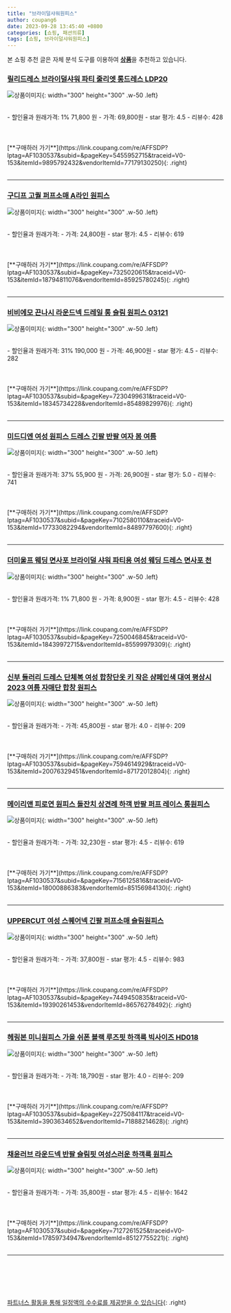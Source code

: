 ```yaml
---
title: "브라이덜샤워원피스"
author: coupang6
date: 2023-09-28 13:45:40 +0800
categories: [쇼핑, 패션의류]
tags: [쇼핑, 브라이덜샤워원피스]
---
```


본 쇼핑 추천 글은 자체 분석 도구를 이용하여 [**상품**](https://link.coupang.com/a/bao1ui)을 추천하고 있습니다.

### [릴리드레스 브라이덜샤워 파티 줄리엣 롱드레스 LDP20](https://link.coupang.com/re/AFFSDP?lptag=AF1030537&subid=&pageKey=5455952715&traceid=V0-153&itemId=9895792432&vendorItemId=77179130250)

![상품이미지](https://thumbnail7.coupangcdn.com/thumbnails/remote/230x230ex/image/rs_quotation_api/tq2tmbk5/89dcfee0077d426d8022305cfce2cba9.jpg){: width="300" height="300" .w-50 .left}


<br>
- 할인율과 원래가격: 1%  71,800   원
- 가격: 69,800원
- star 평가: 4.5
- 리뷰수: 428
<br>
<br>
<br>
<br>
[**구매하러 가기**](https://link.coupang.com/re/AFFSDP?lptag=AF1030537&subid=&pageKey=5455952715&traceid=V0-153&itemId=9895792432&vendorItemId=77179130250){: .right}
<br>
<br>

---

### [구디프 고퀄 퍼프소매 A라인 원피스](https://link.coupang.com/re/AFFSDP?lptag=AF1030537&subid=&pageKey=7325020615&traceid=V0-153&itemId=18794811076&vendorItemId=85925780245)

![상품이미지](https://thumbnail9.coupangcdn.com/thumbnails/remote/230x230ex/image/rs_quotation_api/j5oi0v1s/e21af22e0f574339bb37001d934d41a5.jpg){: width="300" height="300" .w-50 .left}


<br>
- 할인율과 원래가격: 
- 가격: 24,800원
- star 평가: 4.5
- 리뷰수: 619
<br>
<br>
<br>
<br>
[**구매하러 가기**](https://link.coupang.com/re/AFFSDP?lptag=AF1030537&subid=&pageKey=7325020615&traceid=V0-153&itemId=18794811076&vendorItemId=85925780245){: .right}
<br>
<br>

---

### [비비에모 끈나시 라운드넥 드레일 롱 슬림 원피스 03121](https://link.coupang.com/re/AFFSDP?lptag=AF1030537&subid=&pageKey=7230499631&traceid=V0-153&itemId=18345734228&vendorItemId=85489829976)

![상품이미지](https://thumbnail7.coupangcdn.com/thumbnails/remote/230x230ex/image/retail/images/2023/03/29/16/1/b9a2af04-82bc-40c1-b68f-81a1dbf7098a.jpg){: width="300" height="300" .w-50 .left}


<br>
- 할인율과 원래가격: 31%  190,000   원
- 가격: 46,900원
- star 평가: 4.5
- 리뷰수: 282
<br>
<br>
<br>
<br>
[**구매하러 가기**](https://link.coupang.com/re/AFFSDP?lptag=AF1030537&subid=&pageKey=7230499631&traceid=V0-153&itemId=18345734228&vendorItemId=85489829976){: .right}
<br>
<br>

---

### [미드디엔 여성 원피스 드레스 긴팔 반팔 여자 봄 여름](https://link.coupang.com/re/AFFSDP?lptag=AF1030537&subid=&pageKey=7102580110&traceid=V0-153&itemId=17733082294&vendorItemId=84897797600)

![상품이미지](https://thumbnail8.coupangcdn.com/thumbnails/remote/230x230ex/image/vendor_inventory/d5ad/39f24bfe2d651c12c4319c463785150fc15d7314f1bc87d230b85b09ce92.jpg){: width="300" height="300" .w-50 .left}


<br>
- 할인율과 원래가격: 37%  55,900   원
- 가격: 26,900원
- star 평가: 5.0
- 리뷰수: 741
<br>
<br>
<br>
<br>
[**구매하러 가기**](https://link.coupang.com/re/AFFSDP?lptag=AF1030537&subid=&pageKey=7102580110&traceid=V0-153&itemId=17733082294&vendorItemId=84897797600){: .right}
<br>
<br>

---

### [더미울프 웨딩 면사포 브라이덜 샤워 파티용 여성 웨딩 드레스 면사포 천](https://link.coupang.com/re/AFFSDP?lptag=AF1030537&subid=&pageKey=7250046845&traceid=V0-153&itemId=18439972715&vendorItemId=85599979309)

![상품이미지](https://thumbnail7.coupangcdn.com/thumbnails/remote/230x230ex/image/vendor_inventory/2a7a/67d3f8d36b213ad589a42059113c997282bbabec42401ab9a306cbc72060.jpg){: width="300" height="300" .w-50 .left}


<br>
- 할인율과 원래가격: 1%  71,800   원
- 가격: 8,900원
- star 평가: 4.5
- 리뷰수: 428
<br>
<br>
<br>
<br>
[**구매하러 가기**](https://link.coupang.com/re/AFFSDP?lptag=AF1030537&subid=&pageKey=7250046845&traceid=V0-153&itemId=18439972715&vendorItemId=85599979309){: .right}
<br>
<br>

---

### [신부 들러리 드레스 단체복 여성 합창단옷 키 작은 샴페인색 대여 평상시 2023 여름 자매단 합창 원피스](https://link.coupang.com/re/AFFSDP?lptag=AF1030537&subid=&pageKey=7594614929&traceid=V0-153&itemId=20076329451&vendorItemId=87172012804)

![상품이미지](https://thumbnail7.coupangcdn.com/thumbnails/remote/230x230ex/image/vendor_inventory/7da2/ecc2738c698af06e821521483e82c0124680a9000d53818b528af6192a57.png){: width="300" height="300" .w-50 .left}


<br>
- 할인율과 원래가격: 
- 가격: 45,800원
- star 평가: 4.0
- 리뷰수: 209
<br>
<br>
<br>
<br>
[**구매하러 가기**](https://link.coupang.com/re/AFFSDP?lptag=AF1030537&subid=&pageKey=7594614929&traceid=V0-153&itemId=20076329451&vendorItemId=87172012804){: .right}
<br>
<br>

---

### [메이리앤 피로연 원피스 돌잔치 상견례 하객 반팔 퍼프 레이스 롱원피스](https://link.coupang.com/re/AFFSDP?lptag=AF1030537&subid=&pageKey=7156125816&traceid=V0-153&itemId=18000886383&vendorItemId=85156984130)

![상품이미지](https://thumbnail8.coupangcdn.com/thumbnails/remote/230x230ex/image/vendor_inventory/78ea/78d916b71aefe17e6a9db760612e66b0f4d7beccc5a02a55ce6d1854683a.jpg){: width="300" height="300" .w-50 .left}


<br>
- 할인율과 원래가격: 
- 가격: 32,230원
- star 평가: 4.5
- 리뷰수: 619
<br>
<br>
<br>
<br>
[**구매하러 가기**](https://link.coupang.com/re/AFFSDP?lptag=AF1030537&subid=&pageKey=7156125816&traceid=V0-153&itemId=18000886383&vendorItemId=85156984130){: .right}
<br>
<br>

---

### [UPPERCUT 여성 스퀘어넥 긴팔 퍼프소매 슬림원피스](https://link.coupang.com/re/AFFSDP?lptag=AF1030537&subid=&pageKey=7449450835&traceid=V0-153&itemId=19390261453&vendorItemId=86576278492)

![상품이미지](https://thumbnail6.coupangcdn.com/thumbnails/remote/230x230ex/image/vendor_inventory/cb3d/b26f41ada91a22676fb608f934a2140b4049b735b6d5d84ad30cdd1f11f3.jpg){: width="300" height="300" .w-50 .left}


<br>
- 할인율과 원래가격: 
- 가격: 37,800원
- star 평가: 4.5
- 리뷰수: 983
<br>
<br>
<br>
<br>
[**구매하러 가기**](https://link.coupang.com/re/AFFSDP?lptag=AF1030537&subid=&pageKey=7449450835&traceid=V0-153&itemId=19390261453&vendorItemId=86576278492){: .right}
<br>
<br>

---

### [헤링본 미니원피스 가을 쉬폰 블랙 루즈핏 하객룩 빅사이즈 HD018](https://link.coupang.com/re/AFFSDP?lptag=AF1030537&subid=&pageKey=2275084117&traceid=V0-153&itemId=3903634652&vendorItemId=71888214628)

![상품이미지](https://thumbnail6.coupangcdn.com/thumbnails/remote/230x230ex/image/vendor_inventory/e678/83b965c5ade57660a7a17736934520d1a844db590bdc32df1ffda7f5f724.jpg){: width="300" height="300" .w-50 .left}


<br>
- 할인율과 원래가격: 
- 가격: 18,790원
- star 평가: 4.0
- 리뷰수: 209
<br>
<br>
<br>
<br>
[**구매하러 가기**](https://link.coupang.com/re/AFFSDP?lptag=AF1030537&subid=&pageKey=2275084117&traceid=V0-153&itemId=3903634652&vendorItemId=71888214628){: .right}
<br>
<br>

---

### [채윤러브 라운드넥 반팔 슬림핏 여성스러운 하객룩 원피스](https://link.coupang.com/re/AFFSDP?lptag=AF1030537&subid=&pageKey=7127261525&traceid=V0-153&itemId=17859734947&vendorItemId=85127755221)

![상품이미지](https://thumbnail8.coupangcdn.com/thumbnails/remote/230x230ex/image/vendor_inventory/953c/87ddd0e372b6fd351ba132126cad931383c4caa1e6a66bbf1250fcf3e5d6.jpg){: width="300" height="300" .w-50 .left}


<br>
- 할인율과 원래가격: 
- 가격: 35,800원
- star 평가: 4.5
- 리뷰수: 1642
<br>
<br>
<br>
<br>
[**구매하러 가기**](https://link.coupang.com/re/AFFSDP?lptag=AF1030537&subid=&pageKey=7127261525&traceid=V0-153&itemId=17859734947&vendorItemId=85127755221){: .right}
<br>
<br>

---
<br><br><br><br><br> [파트너스 활동을 통해 일정액의 수수료를 제공받을 수 있습니다](https://link.coupang.com/a/bao1ui){: .right}